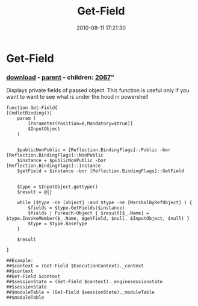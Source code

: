 ﻿---
pid:            2064
parent:         2057
children:       2067
poster:         Andrew Savinykh
title:          Get-Field
date:           2010-08-11 17:21:30
format:         posh
---

# Get-Field

### [download](2064.ps1) - [parent](2057.md) - children: [2067](2067.md)"

Displays private fields of passed object. This function is useful only if you want to want to see what is under the hood in powershell

```posh
function Get-Field{
[CmdletBinding()]
	param ( 
		[Parameter(Position=0,Mandatory=$true)]
		$InputObject
	)
	
	
	$publicNonPublic = [Reflection.BindingFlags]::Public -bor [Reflection.BindingFlags]::NonPublic
	$instance = $publicNonPublic -bor [Reflection.BindingFlags]::Instance
	$getField = $instance -bor [Reflection.BindingFlags]::GetField
	
	
	$type = $InputObject.gettype()
	$result = @{}
	
	while ($type -ne [object] -and $type -ne [MarshalByRefObject] ) {
		$fields = $type.GetFields($instance)
		$fields | Foreach-Object { $result[$_.Name] =  $type.InvokeMember($_.Name, $getField, $null, $InputObject, $null) } 
		$type = $type.BaseType
	}
	
	$result
	
}

##Example:
##$context = (Get-Field $ExecutionContext)._context
##$context
##Get-Field $context
##$sessionState = (Get-Field $context)._enginesessionstate
##$sessionState
##$moduleTable = (Get-Field $sessionState)._moduleTable
##$moduleTable
```
